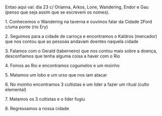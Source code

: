 Entao aqui vai: dia 23 c/ Orianna, Arkos, Lone, Wandering, Endor e Gau (penso
que seja assim que se escrevem os nomes).

1\. Conhecemos o Wandering na taverna e ouvimos falar da Cidade 2Ford c/uma
ponte (rio Ery)

2\.  Seguimos para a cidade de carroça e encontramos o Kaldros (mercador) que
nos contou que as pessoas andavam doentes naquela cidade

3\. Falamos com o Gerald (taberneiro) que nos contou mais sobre a doença,
desconfiamos que tenha alguma coisa a haver com o Rio

4\. Fomos ao Rio e encontramos cogumelos e um moinho

5\. Matamos um lobo e um urso que nos iam atacar

6\. No moinho encontramos 3 cultistas e um lider a fazer um ritual (culto
elemental)

7\. Matamos os 3 cultistas e o lider fugiu

8\. Regressamos a nossa cidade



















